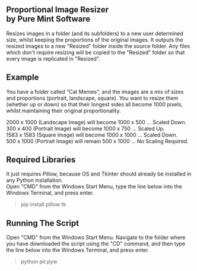 Proportional Image Resizer  
by Pure Mint Software  
--------------------------

Resizes images in a folder (and its subfolders) to a new user determined size, whilst keeping the proportions of the original images. It outputs the resized images to a new "Resized" folder inside the source folder. Any files which don't require resizing will be copied to the "Resized" folder so that every image is replicated in "Resized".  

Example 
-------

You have a folder called "Cat Memes", and the images are a mix of sizes and proportions (portrait, landscape, square). 
You want to resize them (whether up or down) so that their longest sides all become 1000 pixels, whilst maintaining their original proportionality.  
  
2000 x 1000 (Landscape Image) will become 1000 x 500 ... Scaled Down.  
300 x 400 (Portrait Image) will become 1000 x 750 ... Scaled Up.  
1583 x 1583 (Square Image) will become 1000 x 1000 ... Scaled Down.  
500 x 1000 (Portrait Image) will remain 500 x 1000 ... No Scaling Required.  

Required Libraries 
------------------

It just requires Pillow, because OS and Tkinter should already be installed in any Python installation.  
Open "CMD" from the Windows Start Menu, type the line below into the Windows Terminal, and press enter.

>pip install pillow tk

Running The Script
------------------

Open "CMD" from the Windows Start Menu. Navigate to the folder where you have downloaded the script using the "CD" command, and then type the line below into the Windows Terminal, and press enter.

>python pir.pyw
